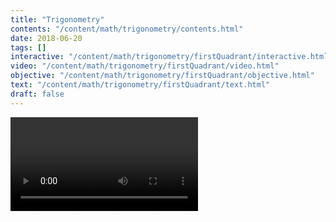 ```yaml
---
title: "Trigonometry"
contents: "/content/math/trigonometry/contents.html"
date: 2018-06-20
tags: []
interactive: "/content/math/trigonometry/firstQuadrant/interactive.html"
video: "/content/math/trigonometry/firstQuadrant/video.html"
objective: "/content/math/trigonometry/firstQuadrant/objective.html"
text: "/content/math/trigonometry/firstQuadrant/text.html"
draft: false
---
```


<video>Hello!</video>
